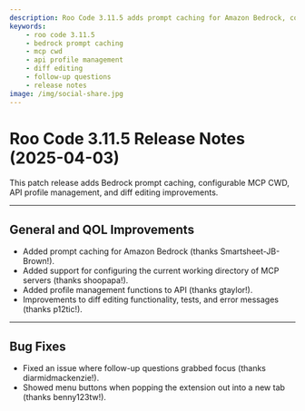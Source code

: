 ```yaml
---
description: Roo Code 3.11.5 adds prompt caching for Amazon Bedrock, configurable MCP server working directories, API profile management, and improved diff editing.
keywords:
    - roo code 3.11.5
    - bedrock prompt caching
    - mcp cwd
    - api profile management
    - diff editing
    - follow-up questions
    - release notes
image: /img/social-share.jpg
---
```


# Roo Code 3.11.5 Release Notes (2025-04-03)

This patch release adds Bedrock prompt caching, configurable MCP CWD, API profile management, and diff editing improvements.

---

## General and QOL Improvements

- Added prompt caching for Amazon Bedrock (thanks Smartsheet-JB-Brown!).
- Added support for configuring the current working directory of MCP servers (thanks shoopapa!).
- Added profile management functions to API (thanks gtaylor!).
- Improvements to diff editing functionality, tests, and error messages (thanks p12tic!).

---

## Bug Fixes

- Fixed an issue where follow-up questions grabbed focus (thanks diarmidmackenzie!).
- Showed menu buttons when popping the extension out into a new tab (thanks benny123tw!).
